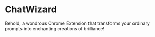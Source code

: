 # ChatWizard
Behold, a wondrous Chrome Extension that transforms your ordinary prompts into enchanting creations of brilliance!
